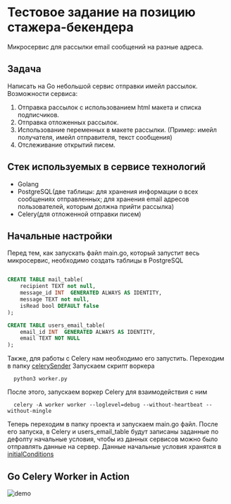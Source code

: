# Тестовое задание на позицию стажера-бекендера
Микросервис для рассылки email сообщений на разные адреса.

## Задача

Написать на Go небольшой сервис отправки имейл рассылок.
Возможности сервиса:
 1. Отправка рассылок с использованием html макета и списка подписчиков.
 2. Отправка отложенных рассылок.
 3. Использование переменных в макете рассылки. (Пример: имейл получателя, имейл отправителя, текст сообщения)
 4. Отслеживание открытий писем.


## Стек используемых в сервисе технологий

* Golang
* PostgreSQL(две таблицы: для хранения информации о всех сообщениях отправленных; для хранения email адресов пользователей, которым должна прийти рассылка)
* Celery(для отложенной отправки писем)


## Начальные настройки

Перед тем, как запускать файл main.go, который запустит весь микросервис, необходимо создать таблицы в PostgreSQL

```SQL

CREATE TABLE mail_table(
    recipient TEXT not null,
    message_id INT  GENERATED ALWAYS AS IDENTITY,
    message TEXT not null,
    isRead bool DEFAULT false
);

CREATE TABLE users_email_table(
    email_id INT  GENERATED ALWAYS AS IDENTITY,
    email TEXT NOT NULL
);
```

Также, для работы с Celery нам необходимо его запустить. Переходим в папку [celerySender](https://github.com/sQUARys/TestTaskMailGaner/tree/master/app/celerySender)
Запускаем скрипт воркера
```
  python3 worker.py      
```
После этого, запускаем воркер Celery для взаимодействия с ним
```
  celery -A worker worker --loglevel=debug --without-heartbeat --without-mingle    
```

Теперь переходим в папку проекта и запускаем main.go файл. После его запуска, в Celery и users_email_table будут записаны
заданные по дефолту начальные условия, чтобы из данных сервисов можно было отправлять данные на сервер.
Данные начальные условия хранятся в [initialConditions](https://github.com/sQUARys/TestTaskMailGaner/blob/master/app/models/initialsConditions.go)

## Go Celery Worker in Action

![demo](https://github.com/sQUARys/TestTaskMailGaner/blob/master/project.gif)

